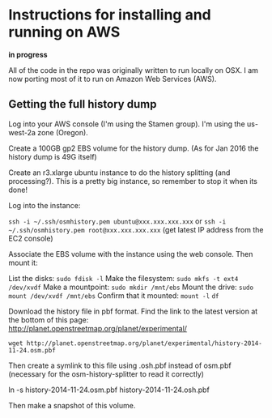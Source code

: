 Instructions for installing and running on AWS
=======

**in progress**

All of the code in the repo was originally written to run locally on OSX. I am now porting most of it to run on Amazon Web Services (AWS). 



Getting the full history dump
------

Log into your AWS console (I'm using the Stamen group). I'm using the us-west-2a zone (Oregon).

Create a 100GB gp2 EBS volume for the history dump. (As for Jan 2016 the history dump is 49G itself)

Create an r3.xlarge ubuntu instance to do the history splitting (and processing?). This is a pretty big instance, so remember to stop it when its done!

Log into the instance:

`ssh -i ~/.ssh/osmhistory.pem ubuntu@xxx.xxx.xxx.xxx`
or
`ssh -i ~/.ssh/osmhistory.pem root@xxx.xxx.xxx.xxx`
(get latest IP address from the EC2 console)

Associate the EBS volume with the instance using the web console. Then mount it:

List the disks:
`sudo fdisk -l`
Make the filesystem:
`sudo mkfs -t ext4 /dev/xvdf`
Make a mountpoint:
`sudo mkdir /mnt/ebs`
Mount the drive:
`sudo mount /dev/xvdf /mnt/ebs`
Confirm that it mounted:
`mount -l`
`df`

Download the history file in pbf format. Find the link to the latest version at the bottom of this page: http://planet.openstreetmap.org/planet/experimental/

`wget http://planet.openstreetmap.org/planet/experimental/history-2014-11-24.osm.pbf`

Then create a symlink to this file using .osh.pbf instead of osm.pbf (necessary for the osm-history-splitter to read it correctly)

ln -s history-2014-11-24.osm.pbf history-2014-11-24.osh.pbf

Then make a snapshot of this volume.
